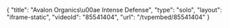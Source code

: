 {
    "title": "Avalon Organics\u00ae Intense Defense",
    "type": "solo",
    "layout": "iframe-static",
    "videoId": "85541404",
    "url": "\/tvpembed\/85541404"
}